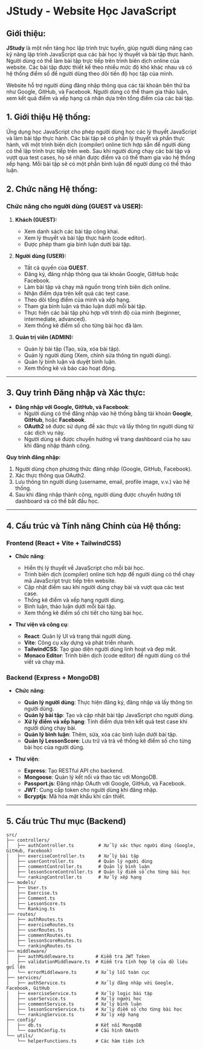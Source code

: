 # JStudy - Website Học JavaScript

## Giới thiệu:
**JStudy** là một nền tảng học lập trình trực tuyến, giúp người dùng nâng cao kỹ năng lập trình JavaScript qua các bài học lý thuyết và bài tập thực hành. Người dùng có thể làm bài tập trực tiếp trên trình biên dịch online của website. Các bài tập được thiết kế theo nhiều mức độ khó khác nhau và có hệ thống điểm số để người dùng theo dõi tiến độ học tập của mình.

Website hỗ trợ người dùng đăng nhập thông qua các tài khoản bên thứ ba như Google, GitHub, và Facebook. Người dùng có thể tham gia thảo luận, xem kết quả điểm và xếp hạng cá nhân dựa trên tổng điểm của các bài tập.

## 1. Giới thiệu Hệ thống:
Ứng dụng học JavaScript cho phép người dùng học các lý thuyết JavaScript và làm bài tập thực hành. Các bài tập sẽ có phần lý thuyết và phần thực hành, với một trình biên dịch (compiler) online tích hợp sẵn để người dùng có thể lập trình trực tiếp trên web. Sau khi người dùng chạy các bài tập và vượt qua test cases, họ sẽ nhận được điểm và có thể tham gia vào hệ thống xếp hạng. Mỗi bài tập sẽ có một phần bình luận để người dùng có thể thảo luận.

## 2. Chức năng Hệ thống:

### Chức năng cho người dùng (GUEST và USER):
1. **Khách (GUEST):**
   - Xem danh sách các bài tập công khai.
   - Xem lý thuyết và bài tập thực hành (code editor).
   - Được phép tham gia bình luận dưới bài tập.

2. **Người dùng (USER):**
   - Tất cả quyền của **GUEST**.
   - Đăng ký, đăng nhập thông qua tài khoản Google, GitHub hoặc Facebook.
   - Làm bài tập và chạy mã nguồn trong trình biên dịch online.
   - Nhận điểm dựa trên kết quả các test case.
   - Theo dõi tổng điểm của mình và xếp hạng.
   - Tham gia bình luận và thảo luận dưới mỗi bài tập.
   - Thực hiện các bài tập phù hợp với trình độ của mình (beginner, intermediate, advanced).
   - Xem thống kê điểm số cho từng bài học đã làm.

3. **Quản trị viên (ADMIN):**
   - Quản lý bài tập (Tạo, sửa, xóa bài tập).
   - Quản lý người dùng (Xem, chỉnh sửa thông tin người dùng).
   - Quản lý bình luận và duyệt bình luận.
   - Xem thống kê và báo cáo hoạt động.

---

## 3. Quy trình Đăng nhập và Xác thực:

- **Đăng nhập với Google, GitHub, và Facebook**:
  - Người dùng có thể đăng nhập vào hệ thống bằng tài khoản **Google**, **GitHub**, hoặc **Facebook**.
  - **OAuth2** sẽ được sử dụng để xác thực và lấy thông tin người dùng từ các dịch vụ này.
  - Người dùng sẽ được chuyển hướng về trang dashboard của họ sau khi đăng nhập thành công.

**Quy trình đăng nhập:**
1. Người dùng chọn phương thức đăng nhập (Google, GitHub, Facebook).
2. Xác thực thông qua OAuth2.
3. Lưu thông tin người dùng (username, email, profile image, v.v.) vào hệ thống.
4. Sau khi đăng nhập thành công, người dùng được chuyển hướng tới dashboard và có thể bắt đầu học.

---

## 4. Cấu trúc và Tính năng Chính của Hệ thống:

### Frontend (React + Vite + TailwindCSS)

- **Chức năng**:
  - Hiển thị lý thuyết về JavaScript cho mỗi bài học.
  - Trình biên dịch (compiler) online tích hợp để người dùng có thể chạy mã JavaScript trực tiếp trên website.
  - Cập nhật điểm sau khi người dùng chạy bài và vượt qua các test case.
  - Thống kê điểm và xếp hạng người dùng.
  - Bình luận, thảo luận dưới mỗi bài tập.
  - Xem thống kê điểm số chi tiết cho từng bài học.

- **Thư viện và công cụ**:
  - **React**: Quản lý UI và trạng thái người dùng.
  - **Vite**: Công cụ xây dựng và phát triển nhanh.
  - **TailwindCSS**: Tạo giao diện người dùng linh hoạt và đẹp mắt.
  - **Monaco Editor**: Trình biên dịch (code editor) để người dùng có thể viết và chạy mã.

### Backend (Express + MongoDB)

- **Chức năng**:
  - **Quản lý người dùng**: Thực hiện đăng ký, đăng nhập và lấy thông tin người dùng.
  - **Quản lý bài tập**: Tạo và cập nhật bài tập JavaScript cho người dùng.
  - **Xử lý điểm và xếp hạng**: Tính điểm dựa trên kết quả test case khi người dùng chạy bài.
  - **Quản lý bình luận**: Thêm, sửa, xóa các bình luận dưới bài tập.
  - **Quản lý LessonScore**: Lưu trữ và trả về thống kê điểm số cho từng bài học của người dùng.

- **Thư viện**:
  - **Express**: Tạo RESTful API cho backend.
  - **Mongoose**: Quản lý kết nối và thao tác với MongoDB.
  - **Passport.js**: Đăng nhập OAuth với Google, GitHub, và Facebook.
  - **JWT**: Cung cấp token cho người dùng khi đăng nhập.
  - **Bcryptjs**: Mã hóa mật khẩu khi cần thiết.

---

## 5. Cấu trúc Thư mục (Backend)

```plaintext
src/
├── controllers/
│   ├── authController.ts         # Xử lý xác thực người dùng (Google, GitHub, Facebook)
│   ├── exerciseController.ts     # Xử lý bài tập
│   ├── userController.ts         # Quản lý người dùng
│   ├── commentController.ts      # Quản lý bình luận
│   ├── lessonScoreController.ts  # Quản lý điểm số cho từng bài học
│   └── rankingController.ts      # Xử lý xếp hạng
├── models/
│   ├── User.ts
│   ├── Exercise.ts
│   ├── Comment.ts
│   ├── LessonScore.ts
│   └── Ranking.ts
├── routes/
│   ├── authRoutes.ts
│   ├── exerciseRoutes.ts
│   ├── userRoutes.ts
│   ├── commentRoutes.ts
│   ├── lessonScoreRoutes.ts
│   └── rankingRoutes.ts
├── middleware/
│   ├── authMiddleware.ts        # Kiểm tra JWT Token
│   ├── validationMiddleware.ts  # Kiểm tra tính hợp lệ của dữ liệu gửi lên
│   └── errorMiddleware.ts       # Xử lý lỗi toàn cục
├── services/
│   ├── authService.ts           # Xử lý đăng nhập với Google, Facebook, GitHub
│   ├── exerciseService.ts       # Xử lý logic bài tập
│   ├── userService.ts           # Xử lý người học
│   ├── commentService.ts        # Xử lý bình luận
│   ├── lessonScoreService.ts    # Xử lý điểm số cho từng bài học
│   └── rankingService.ts        # Xử lý xếp hạng
├── config/
│   ├── db.ts                    # Kết nối MongoDB
│   └── oauthConfig.ts           # Cấu hình OAuth
└── utils/
    └── helperFunctions.ts       # Các hàm tiện ích
